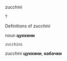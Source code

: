 zucchini

?


Definitions of _zucchini_

noun
**цуккини**

    zucchini

_zucchini_
**цуккини**, **кабачки**